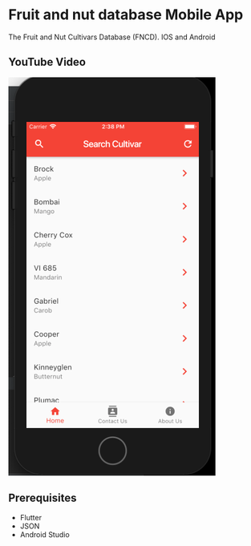 # Fruit and nut database Mobile App
The Fruit and Nut Cultivars Database (FNCD). IOS and Android

## YouTube Video

[![Watch the video](https://github.com/Viktoru/FruitandnutMobileApp/blob/master/lib/img/s1.png)](https://www.youtube.com/watch?v=4qgsRfIH6jw)

## Prerequisites

- Flutter
- JSON
- Android Studio
